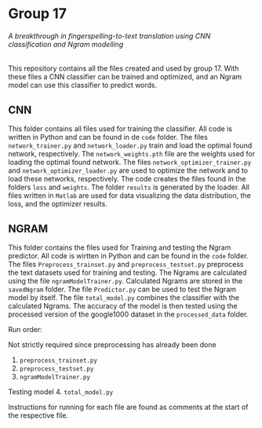 # Group 17
###### A breakthrough in fingerspelling-to-text translation using CNN classification and Ngram modelling
This repository contains all the files created and used by group 17. With these files a CNN classifier can be trained and optimized, and an Ngram model can use this classifier to predict words.

## CNN
This folder contains all files used for training the classifier. All code is written in Python and can be found in de `code` folder. The files `network_trainer.py` and `network_loader.py` train and load the optimal found network, respectively. The `network_weights.pth` file are the weights used for loading the optimal found network. The files `network_optimizer_trainer.py` and `network_optimizer_loader.py` are used to optimize the network and to load these networks, respectively. The code creates the files found in the folders `loss` and `weights`. The folder `results` is generated by the loader. All files written in `Matlab` are used for data visualizing the data distribution, the loss, and the optimizer results.

## NGRAM
This folder contains the files used for Training and testing the Ngram predictor. All code is wirtten in Python and can be found in the `code` folder. The files `Preprocess_trainset.py` and `preprocess_testset.py` preprocess the text datasets used for training and testing. The Ngrams are calculated using the file `ngramModelTrainer.py`. Calculated Ngrams are stored in the `savedNgram` folder. The file `Predictor.py` can be used to test the Ngram model by itself. The file `total_model.py` combines the classifier with the calculated Ngrams. The accuracy of the model is then tested using the processed version of the google1000 dataset in the `processed_data` folder.

Run order:

Not strictly required since preprocessing has already been done
1. `preprocess_trainset.py`
2. `preprocess_testset.py`
3. `ngramModelTrainer.py`

Testing model
4. `total_model.py`

Instructions for running for each file are found as comments at the start of the respective file.
